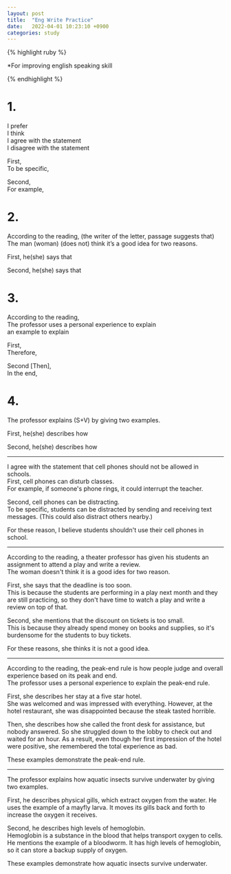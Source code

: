 ```yaml
---
layout: post
title:  "Eng Write Practice"
date:   2022-04-01 10:23:10 +0900
categories: study
---
```



{% highlight ruby %}


*For improving english speaking skill  


{% endhighlight %}



# 1.

I prefer  
I think   
I agree with the statement   
I disagree with the statement  


First,   
To be specific,  


Second,  
For example,   

# 2.

According to the reading, (the writer of the letter, passage suggests that)  
The man (woman) (does not) think it’s a good idea for two reasons.  


First, he(she) says that  


Second, he(she) says that   

# 3. 

According to the reading,   
The professor uses a personal experience to explain  
an example to explain   


First,  
Therefore,  


Second [Then],   
In the end,   

# 4.

The professor explains (S+V) by giving two examples.   


First, he(she) describes how  


Second, he(she) describes how  
 

-------------------------------------------------

I agree with the statement that cell phones should not be allowed in schools.   
First, cell phones can disturb classes.   
For example, if someone's phone rings, it could interrupt the teacher.  


Second, cell phones can be distracting.   
To be specific, students can be distracted by sending and receiving text messages. (This could also distract others nearby.)   


For these reason, I believe students shouldn't use their cell phones in school.  

-------------------------------------------------

According to the reading, a theater professor has given his students an assignment to attend a play and write a review.   
The woman doesn't think it is a good ides for two reason.   


First, she says that the deadline is too soon.   
This is because the students are performing in a play next month and they are still practicing, so they don't have time to watch a play and write a review on top of that.  


Second, she mentions that the discount on tickets is too small.   
This is because they already spend money on books and supplies, so it's burdensome for the students to buy tickets.   


For these reasons, she thinks it is not a good idea.   


-------------------------------------------------

According to the reading, the peak-end rule is how people judge and overall experience based on its peak and end.   
The professor uses a personal experience to explain the peak-end rule.  


First, she describes her stay at a five star hotel.   
She was welcomed and was impressed with everything. However, at the hotel restaurant, she was disappointed because the steak tasted horrible.  


Then, she describes how she called the front desk for assistance, but nobody answered. So she struggled down to the lobby to check out and waited for an hour. As a result, even though her first impression of the hotel were positive, she remembered the total experience as bad.   


These examples demonstrate the peak-end rule.   


-------------------------------------------------

The professor explains how aquatic insects survive underwater by giving two examples.  


First, he describes physical gills, which extract oxygen from the water. He uses the example of a mayfly larva. It moves its gills back and forth to increase the oxygen it receives.   


Second, he describes high levels of hemoglobin.  
Hemoglobin is a substance in the blood that helps transport  oxygen to cells. He mentions the example of a bloodworm. It has high levels of hemoglobin, so it can store a backup supply of oxygen.  


These examples demonstrate how aquatic insects survive underwater.  






























